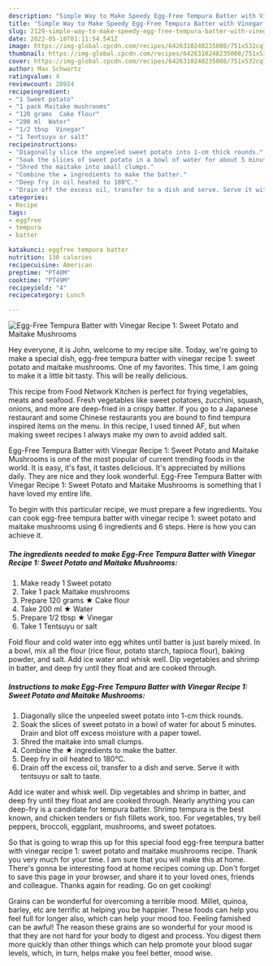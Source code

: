 ```yaml
---
description: "Simple Way to Make Speedy Egg-Free Tempura Batter with Vinegar Recipe 1: Sweet Potato and Maitake Mushrooms"
title: "Simple Way to Make Speedy Egg-Free Tempura Batter with Vinegar Recipe 1: Sweet Potato and Maitake Mushrooms"
slug: 2129-simple-way-to-make-speedy-egg-free-tempura-batter-with-vinegar-recipe-1-sweet-potato-and-maitake-mushrooms
date: 2022-05-18T01:11:54.541Z
image: https://img-global.cpcdn.com/recipes/6426310248235008/751x532cq70/egg-free-tempura-batter-with-vinegar-recipe-1-sweet-potato-and-maitake-mushrooms-recipe-main-photo.jpg
thumbnail: https://img-global.cpcdn.com/recipes/6426310248235008/751x532cq70/egg-free-tempura-batter-with-vinegar-recipe-1-sweet-potato-and-maitake-mushrooms-recipe-main-photo.jpg
cover: https://img-global.cpcdn.com/recipes/6426310248235008/751x532cq70/egg-free-tempura-batter-with-vinegar-recipe-1-sweet-potato-and-maitake-mushrooms-recipe-main-photo.jpg
author: Max Schwartz
ratingvalue: 4
reviewcount: 28924
recipeingredient:
- "1 Sweet potato"
- "1 pack Maitake mushrooms"
- "120 grams  Cake flour"
- "200 ml  Water"
- "1/2 tbsp  Vinegar"
- "1 Tentsuyu or salt"
recipeinstructions:
- "Diagonally slice the unpeeled sweet potato into 1-cm thick rounds."
- "Soak the slices of sweet potato in a bowl of water for about 5 minutes. Drain and blot off excess moisture with a paper towel."
- "Shred the maitake into small clumps."
- "Combine the ★ ingredients to make the batter."
- "Deep fry in oil heated to 180℃."
- "Drain off the excess oil, transfer to a dish and serve. Serve it with tentsuyu or salt to taste."
categories:
- Recipe
tags:
- eggfree
- tempura
- batter

katakunci: eggfree tempura batter 
nutrition: 130 calories
recipecuisine: American
preptime: "PT40M"
cooktime: "PT49M"
recipeyield: "4"
recipecategory: Lunch

---
```



![Egg-Free Tempura Batter with Vinegar Recipe 1: Sweet Potato and Maitake Mushrooms](https://img-global.cpcdn.com/recipes/6426310248235008/751x532cq70/egg-free-tempura-batter-with-vinegar-recipe-1-sweet-potato-and-maitake-mushrooms-recipe-main-photo.jpg)

Hey everyone, it is John, welcome to my recipe site. Today, we're going to make a special dish, egg-free tempura batter with vinegar recipe 1: sweet potato and maitake mushrooms. One of my favorites. This time, I am going to make it a little bit tasty. This will be really delicious.

This recipe from Food Network Kitchen is perfect for frying vegetables, meats and seafood. Fresh vegetables like sweet potatoes, zucchini, squash, onions, and more are deep-fried in a crispy batter. If you go to a Japanese restaurant and some Chinese restaurants you are bound to find tempura inspired items on the menu. In this recipe, I used tinned AF, but when making sweet recipes I always make my own to avoid added salt.

Egg-Free Tempura Batter with Vinegar Recipe 1: Sweet Potato and Maitake Mushrooms is one of the most popular of current trending foods in the world. It is easy, it's fast, it tastes delicious. It's appreciated by millions daily. They are nice and they look wonderful. Egg-Free Tempura Batter with Vinegar Recipe 1: Sweet Potato and Maitake Mushrooms is something that I have loved my entire life.


To begin with this particular recipe, we must prepare a few ingredients. You can cook egg-free tempura batter with vinegar recipe 1: sweet potato and maitake mushrooms using 6 ingredients and 6 steps. Here is how you can achieve it.

<!--inarticleads1-->

##### The ingredients needed to make Egg-Free Tempura Batter with Vinegar Recipe 1: Sweet Potato and Maitake Mushrooms:

1. Make ready 1 Sweet potato
1. Take 1 pack Maitake mushrooms
1. Prepare 120 grams ★ Cake flour
1. Take 200 ml ★ Water
1. Prepare 1/2 tbsp ★ Vinegar
1. Take 1 Tentsuyu or salt


Fold flour and cold water into egg whites until batter is just barely mixed. In a bowl, mix all the flour (rice flour, potato starch, tapioca flour), baking powder, and salt. Add ice water and whisk well. Dip vegetables and shrimp in batter, and deep fry until they float and are cooked through. 

<!--inarticleads2-->

##### Instructions to make Egg-Free Tempura Batter with Vinegar Recipe 1: Sweet Potato and Maitake Mushrooms:

1. Diagonally slice the unpeeled sweet potato into 1-cm thick rounds.
1. Soak the slices of sweet potato in a bowl of water for about 5 minutes. Drain and blot off excess moisture with a paper towel.
1. Shred the maitake into small clumps.
1. Combine the ★ ingredients to make the batter.
1. Deep fry in oil heated to 180℃.
1. Drain off the excess oil, transfer to a dish and serve. Serve it with tentsuyu or salt to taste.


Add ice water and whisk well. Dip vegetables and shrimp in batter, and deep fry until they float and are cooked through. Nearly anything you can deep-fry is a candidate for tempura batter. Shrimp tempura is the best known, and chicken tenders or fish fillets work, too. For vegetables, try bell peppers, broccoli, eggplant, mushrooms, and sweet potatoes. 

So that is going to wrap this up for this special food egg-free tempura batter with vinegar recipe 1: sweet potato and maitake mushrooms recipe. Thank you very much for your time. I am sure that you will make this at home. There's gonna be interesting food at home recipes coming up. Don't forget to save this page in your browser, and share it to your loved ones, friends and colleague. Thanks again for reading. Go on get cooking!

Grains can be wonderful for overcoming a terrible mood. Millet, quinoa, barley, etc are terrific at helping you be happier. These foods can help you feel full for longer also, which can help your mood too. Feeling famished can be awful! The reason these grains are so wonderful for your mood is that they are not hard for your body to digest and process. You digest them more quickly than other things which can help promote your blood sugar levels, which, in turn, helps make you feel better, mood wise.
